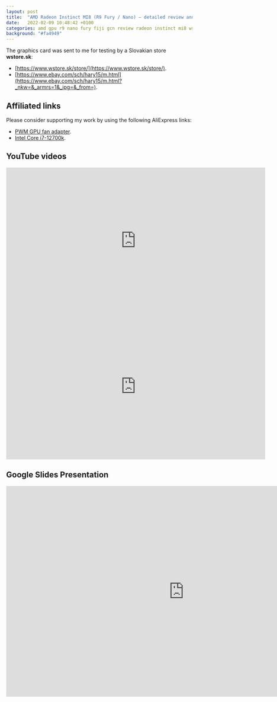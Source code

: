 ```yaml
---
layout: post
title:  "AMD Radeon Instinct MI8 (R9 Fury / Nano) – detailed review and tests, cooling, BIOS, drivers."
date:   2022-02-09 10:48:42 +0100
categories: amd gpu r9 nano fury fiji gcn review radeon instinct mi8 wstore
background: "#fa4949"
---
```


The graphics card was sent to me for testing by a Slovakian store **wstore.sk**:
- [https://www.wstore.sk/store/](https://www.wstore.sk/store/).
- [https://www.ebay.com/sch/hary15/m.html](https://www.ebay.com/sch/hary15/m.html?_nkw=&_armrs=1&_ipg=&_from=).

## Affiliated links

Please consider supporting my work by using the following AliExpress links:

- [PWM GPU fan adapter](https://s.click.aliexpress.com/e/_ABrPnR).
- [Intel Core i7-12700k](https://amzn.to/3Ll1Oja).

## YouTube videos

<iframe width="700" height="394" src="https://www.youtube.com/embed/vIhCc7xZXOY" title="YouTube video player" frameborder="0" allow="accelerometer; autoplay; clipboard-write; encrypted-media; gyroscope; picture-in-picture" allowfullscreen></iframe>

<iframe width="700" height="394" src="https://www.youtube.com/embed/C-_h27-EHUk" title="YouTube video player" frameborder="0" allow="accelerometer; autoplay; clipboard-write; encrypted-media; gyroscope; picture-in-picture" allowfullscreen></iframe>

## Google Slides Presentation

<iframe src="https://docs.google.com/presentation/d/e/2PACX-1vQ4Kq_vVVjHNaQWvBWmnYcGeDp8WLtL3UNZG7Y8dQRD4SwolIgWL_zzKmphgFkJpnpENIeuOf6MjGS9/embed?start=false&loop=false&delayms=60000" frameborder="0" width="960" height="569" allowfullscreen="true" mozallowfullscreen="true" webkitallowfullscreen="true"></iframe>